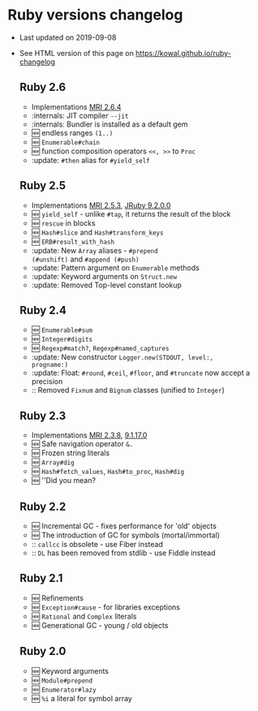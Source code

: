 # Ruby versions changelog

* Last updated on 2019-09-08
* See HTML version of this page on https://kowal.github.io/ruby-changelog


  ## Ruby 2.6

  * Implementations [MRI 2.6.4](https://www.ruby-lang.org/en/news/2019/08/28/ruby-2-6-4-released/)  
  * :internals: JIT compiler <code>--jit</code>
  * :internals: Bundler is installed as a default gem
  * :new: endless ranges <code>(1..)</code>
  * :new: <code>Enumerable#chain</code>
  * :new: function composition operators <code><<, >></code> to <code>Proc</code>
  * :update: <code>#then</code> alias for <code>#yield_self</code>
  
  ## Ruby 2.5

  * Implementations [MRI 2.5.3](https://www.ruby-lang.org/en/news/2018/10/18/ruby-2-5-3-released), [JRuby 9.2.0.0](https://www.jruby.org/2018/05/24/jruby-9-2-0-0)  
  * :new: <code>yield_self</code> - unlike <code>#tap</code>, it returns the result of the block
  * :new: <code>rescue</code> in blocks
  * :new: <code>Hash#slice</code> and <code>Hash#transform_keys</code>
  * :new: <code>ERB#result_with_hash</code>
  * :update: New <code>Array</code> aliases - <code>#prepend (#unshift)</code> and <code>#append (#push)</code>
  * :update: Pattern argument on <code>Enumerable</code> methods
  * :update: Keyword arguments on <code>Struct.new</code>
  * :update: Removed Top-level constant lookup
  
  ## Ruby 2.4

  * :new: <code>Enumerable#sum</code>
  * :new: <code>Integer#digits</code>
  * :new: <code>Regexp#match?</code>, <code>Regexp#named_captures</code>
  * :update: New constructor <code>Logger.new(STDOUT, level:, progname:)</code>
  * :update: Float: <code>#round</code>, <code>#ceil</code>, <code>#floor</code>, and <code>#truncate</code> now accept a precision
  * :: Removed <code>Fixnum</code> and <code>Bignum</code> classes (unified to <code>Integer</code>)
  
  ## Ruby 2.3

  * Implementations [MRI 2.3.8](https://www.ruby-lang.org/en/news/2018/10/17/ruby-2-3-8-released), [9.1.17.0](https://www.jruby.org/2018/04/23/jruby-9-1-17-0)  
  * :new: Safe navigation operator <code>&.</code>
  * :new: Frozen string literals
  * :new: <code>Array#dig</code>
  * :new: <code>Hash#fetch_values</code>, <code>Hash#to_proc</code>, <code>Hash#dig</code>
  * :new: ''Did you mean?
  
  ## Ruby 2.2

  * :new: Incremental GC - fixes performance for 'old' objects
  * :new: The introduction of GC for symbols (mortal/immortal)
  * :: <code>callcc</code> is obsolete - use Fiber instead
  * :: <code>DL</code> has been removed from stdlib - use Fiddle instead
  
  ## Ruby 2.1

  * :new: Refinements
  * :new: <code>Exception#cause</code> - for libraries exceptions
  * :new: <code>Rational</code> and <code>Complex</code> literals
  * :new: Generational GC - young / old objects
  
  ## Ruby 2.0

  * :new: Keyword arguments
  * :new: <code>Module#prepend</code>
  * :new: <code>Enumerator#lazy</code>
  * :new: <code>%i</code> a literal for symbol array
  